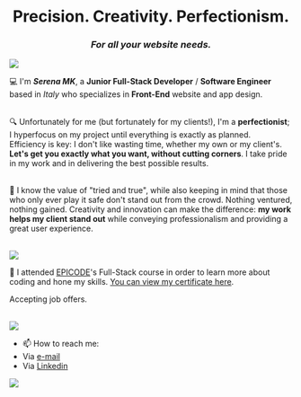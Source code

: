 <h1 align="center" style="border-bottom: none">Precision. Creativity. Perfectionism.</1>
<h3 align="center"><i>For all your website needs.</i></h3>


<img src="https://i.ibb.co/YfbRNtX/yty56.png">


💻 I'm <strong><i>Serena MK</i></strong>, a <b>Junior Full-Stack Developer</b> / <b>Software Engineer</b> based in <i>Italy</i> who specializes in <b>Front-End</b> website and app design.
<br><br>

🔍 Unfortunately for me (but fortunately for my clients!), I'm a <b>perfectionist</b>; I hyperfocus on my project until everything is exactly as planned.
<br>
Efficiency is key: I don't like wasting time, whether my own or my client's. <strong>Let's get you exactly what you want, without cutting corners</strong>. I take pride in my work and in delivering the best possible results.
<br><br>

💬 I know the value of "tried and true", while also keeping in mind that those who only ever play it safe don't stand out from the crowd. Nothing ventured, nothing gained. Creativity and innovation can make the difference: <b>my work helps my client stand out</b> while conveying professionalism and providing a great user experience.
<br><br>

<img src="https://i.ibb.co/YfbRNtX/yty56.png">

📝 I attended <a href="https://epicode.com/en/we-are-epicode/">EPICODE</a>'s Full-Stack course in order to learn more about coding and hone my skills. <a href="https://benchmark.epicode.com/credentials/645e0be2a052a6c5660a694a">You can view my certificate here</a>.
<br>

Accepting job offers.
<br><br>


<img src="https://i.ibb.co/5FNHqKV/ezgif-1-854bc1bcb8.gif">


- 📫 How to reach me:
- Via <a href="mailto:serenamudekoko@gmail.com">e-mail</a>
- Via <a href="https://www.linkedin.com/in/serena-mude-koko-290326151/">Linkedin</a>


<img src="https://i.ibb.co/5FNHqKV/ezgif-1-854bc1bcb8.gif">



<!--
**SerenaMK/SerenaMK** is a ✨ _special_ ✨ repository because its `README.md` (this file) appears on your GitHub profile.

Here are some ideas to get you started:

- 🔭 I’m currently working on ...
- 🌱 I’m currently learning ...
- 👯 I’m looking to collaborate on ...
- 🤔 I’m looking for help with ...
- 💬 Ask me about ...
- 📫 How to reach me: ...
- 😄 Pronouns: ...
- ⚡ Fun fact: ...
-->
